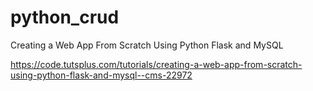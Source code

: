 # python_crud

Creating a Web App From Scratch Using Python Flask and MySQL

https://code.tutsplus.com/tutorials/creating-a-web-app-from-scratch-using-python-flask-and-mysql--cms-22972
